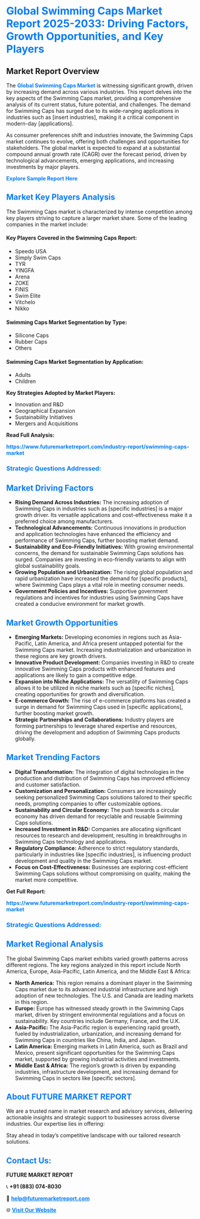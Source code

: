 <h1 style="color: #007BFF;">Global Swimming Caps Market Report 2025-2033: Driving Factors, Growth Opportunities, and Key Players</h1>

<section id="overview">
<h2>Market Report Overview</h2>
<p>The <a href="https://www.futuremarketreport.com/industry-report/swimming-caps-market" style="color: #007BFF; text-decoration: none;"><strong>Global Swimming Caps Market</strong></a> is witnessing significant growth, driven by increasing demand across various industries. This report delves into the key aspects of the Swimming Caps market, providing a comprehensive analysis of its current status, future potential, and challenges. The demand for Swimming Caps has surged due to its wide-ranging applications in industries such as [insert industries], making it a critical component in modern-day [applications].</p>
<p>As consumer preferences shift and industries innovate, the Swimming Caps market continues to evolve, offering both challenges and opportunities for stakeholders. The global market is expected to expand at a substantial compound annual growth rate (CAGR) over the forecast period, driven by technological advancements, emerging applications, and increasing investments by major players.</p>
</section>

<section id="overview">
<p><a href="https://www.futuremarketreport.com/request-sample/reportId=90440" style="color: #007BFF; text-decoration: none;"><strong>Explore Sample Report Here</strong></a></p>
</section>

<section id="key-players">
<h2 style="color: #007BFF;">Market Key Players Analysis</h2>
<p>The Swimming Caps market is characterized by intense competition among key players striving to capture a larger market share. Some of the leading companies in the market include:</p>
<h4>Key Players Covered in the Swimming Caps Report:</h4>
<ul><li>Speedo USA</li><li>Simply Swim Caps</li><li>TYR</li><li>YINGFA</li><li>Arena</li><li>ZOKE</li><li>FINIS</li><li>Swim Elite</li><li>Vitchelo</li><li>Nikko</li></ul>
<h4>Swimming Caps Market Segmentation by Type:</h4>
<ul><li>Silicone Caps</li><li>Rubber Caps</li><li>Others</li></ul>

<h4>Swimming Caps Market Segmentation by Application:</h4>
<ul><li>Adults</li><li>Children</li></ul>
<p><strong>Key Strategies Adopted by Market Players:</strong></p>
<ul>
<li>Innovation and R&D</li>
<li>Geographical Expansion</li>
<li>Sustainability Initiatives</li>
<li>Mergers and Acquisitions</li>
</ul>
</section>

<section>
<p><strong>Read Full Analysis: </strong></p><a href="https://www.futuremarketreport.com/industry-report/swimming-caps-market" style="color: #007BFF; text-decoration: none;"><strong>https://www.futuremarketreport.com/industry-report/swimming-caps-market</strong></a>
<h3 style="color: #007BFF;">Strategic Questions Addressed:</h3>
</section>

<section id="driving-factors">
<h2 style="color: #007BFF;">Market Driving Factors</h2>
<ul>
<li><strong>Rising Demand Across Industries:</strong> The increasing adoption of Swimming Caps in industries such as [specific industries] is a major growth driver. Its versatile applications and cost-effectiveness make it a preferred choice among manufacturers.</li>
<li><strong>Technological Advancements:</strong> Continuous innovations in production and application technologies have enhanced the efficiency and performance of Swimming Caps, further boosting market demand.</li>
<li><strong>Sustainability and Eco-Friendly Initiatives:</strong> With growing environmental concerns, the demand for sustainable Swimming Caps solutions has surged. Companies are investing in eco-friendly variants to align with global sustainability goals.</li>
<li><strong>Growing Population and Urbanization:</strong> The rising global population and rapid urbanization have increased the demand for [specific products], where Swimming Caps plays a vital role in meeting consumer needs.</li>
<li><strong>Government Policies and Incentives:</strong> Supportive government regulations and incentives for industries using Swimming Caps have created a conducive environment for market growth.</li>
</ul>
</section>

<section id="growth-opportunities">
<h2 style="color: #007BFF;">Market Growth Opportunities</h2>
<ul>
<li><strong>Emerging Markets:</strong> Developing economies in regions such as Asia-Pacific, Latin America, and Africa present untapped potential for the Swimming Caps market. Increasing industrialization and urbanization in these regions are key growth drivers.</li>
<li><strong>Innovative Product Development:</strong> Companies investing in R&D to create innovative Swimming Caps products with enhanced features and applications are likely to gain a competitive edge.</li>
<li><strong>Expansion into Niche Applications:</strong> The versatility of Swimming Caps allows it to be utilized in niche markets such as [specific niches], creating opportunities for growth and diversification.</li>
<li><strong>E-commerce Growth:</strong> The rise of e-commerce platforms has created a surge in demand for Swimming Caps used in [specific applications], further boosting market growth.</li>
<li><strong>Strategic Partnerships and Collaborations:</strong> Industry players are forming partnerships to leverage shared expertise and resources, driving the development and adoption of Swimming Caps products globally.</li>
</ul>
</section>

<section id="trending-factors">
<h2 style="color: #007BFF;">Market Trending Factors</h2>
<ul>
<li><strong>Digital Transformation:</strong> The integration of digital technologies in the production and distribution of Swimming Caps has improved efficiency and customer satisfaction.</li>
<li><strong>Customization and Personalization:</strong> Consumers are increasingly seeking personalized Swimming Caps solutions tailored to their specific needs, prompting companies to offer customizable options.</li>
<li><strong>Sustainability and Circular Economy:</strong> The push towards a circular economy has driven demand for recyclable and reusable Swimming Caps solutions.</li>
<li><strong>Increased Investment in R&D:</strong> Companies are allocating significant resources to research and development, resulting in breakthroughs in Swimming Caps technology and applications.</li>
<li><strong>Regulatory Compliance:</strong> Adherence to strict regulatory standards, particularly in industries like [specific industries], is influencing product development and quality in the Swimming Caps market.</li>
<li><strong>Focus on Cost-Effectiveness:</strong> Businesses are exploring cost-efficient Swimming Caps solutions without compromising on quality, making the market more competitive.</li>
</ul>
</section>

<section>
<p><strong>Get Full Report: </strong></p><a href="https://www.futuremarketreport.com/industry-report/swimming-caps-market" style="color: #007BFF; text-decoration: none;"><strong>https://www.futuremarketreport.com/industry-report/swimming-caps-market</strong></a>
<h3 style="color: #007BFF;">Strategic Questions Addressed:</h3>
</section>


<section id="regional-analysis">
<h2 style="color: #007BFF;">Market Regional Analysis</h2>
<p>The global Swimming Caps market exhibits varied growth patterns across different regions. The key regions analyzed in this report include North America, Europe, Asia-Pacific, Latin America, and the Middle East & Africa:</p>
<ul>
<li><strong>North America:</strong> This region remains a dominant player in the Swimming Caps market due to its advanced industrial infrastructure and high adoption of new technologies. The U.S. and Canada are leading markets in this region.</li>
<li><strong>Europe:</strong> Europe has witnessed steady growth in the Swimming Caps market, driven by stringent environmental regulations and a focus on sustainability. Key countries include Germany, France, and the U.K.</li>
<li><strong>Asia-Pacific:</strong> The Asia-Pacific region is experiencing rapid growth, fueled by industrialization, urbanization, and increasing demand for Swimming Caps in countries like China, India, and Japan.</li>
<li><strong>Latin America:</strong> Emerging markets in Latin America, such as Brazil and Mexico, present significant opportunities for the Swimming Caps market, supported by growing industrial activities and investments.</li>
<li><strong>Middle East & Africa:</strong> The region’s growth is driven by expanding industries, infrastructure development, and increasing demand for Swimming Caps in sectors like [specific sectors].</li>
</ul>
</section>

<footer>
<h2 style="color: #007BFF;">About FUTURE MARKET REPORT</h2>
<p>We are a trusted name in market research and advisory services, delivering actionable insights and strategic support to businesses across diverse industries. Our expertise lies in offering:</p>

<p>Stay ahead in today’s competitive landscape with our tailored research solutions.</p>

<h2 style="color: #007BFF;">Contact Us:</h2>
<p><strong>FUTURE MARKET REPORT</strong></p>
<p>📞 <strong>+91 (883) 074-8030</strong></p>
<p>📧 <strong><a href="mailto:help@futuremarketreport.com" style="color: #007BFF;">help@futuremarketreport.com</a></strong></p>
<p>🌐 <strong><a href="https://www.futuremarketreport.com/" style="color: #007BFF;">Visit Our Website</a></strong></p>
</footer>